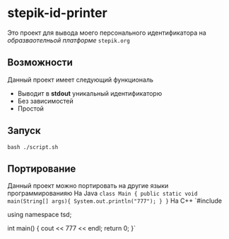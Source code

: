 # stepik-id-printer
Это проект для вывода моего персонального идентификатора на *образваотелньой платформе* `stepik.org`
## Возможности
Данный проект имеет следующий функциональ
- Выводит в **stdout** уникальный идентификаторю
- Без зависимостей
- Простой
## Запуск
`bash ./script.sh`
## Портирование 
Данный проект можно портировать на другие языки программированияю
На Java
`class Main {
  public static void main(String[] args){
    System.out.println("777");
  }
}`
На C++
`#include <iostream>

using namespace tsd;

int main() {
  cout << 777 << endl;
  return 0;
}`
